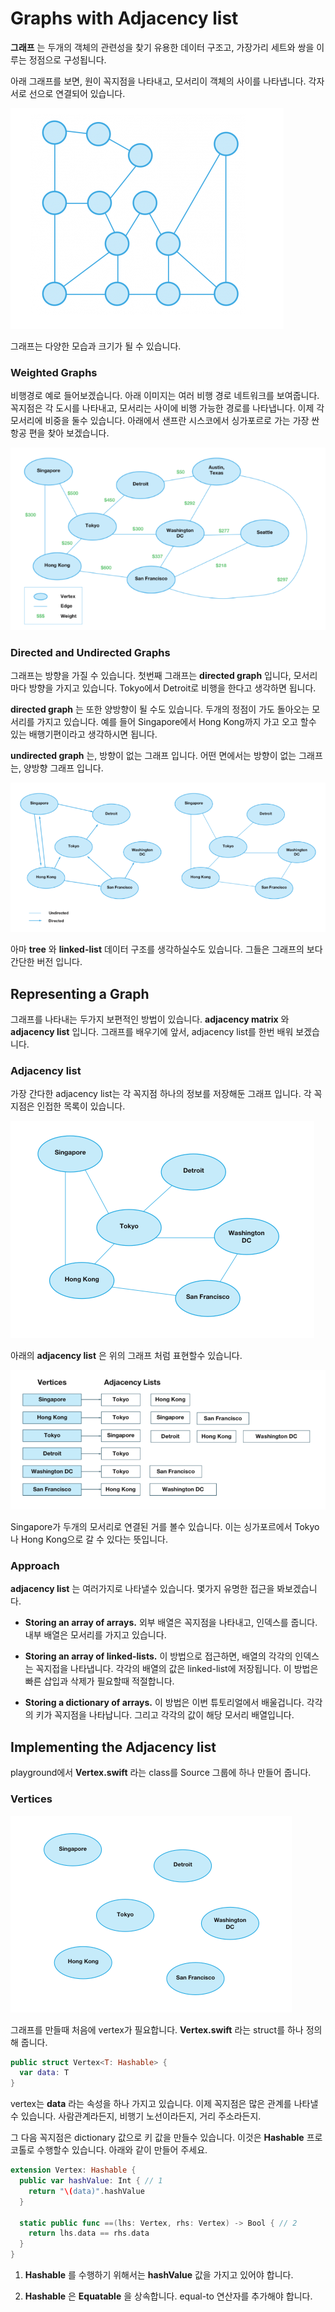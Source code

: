# Graphs with Adjacency list

**그래프** 는 두개의 객체의 관련성을 찾기 유용한 데이터 구조고, 가장가리 세트와 쌍을 이루는 정점으로 구성됩니다.

아래 그래프를 보면, 원이 꼭지점을 나타내고, 모서리이 객체의 사이를 나타냅니다. 각자 서로 선으로 연결되어 있습니다.

![graph_exam](/images/graph_exam.png)

그래프는 다양한 모습과 크기가 될 수 있습니다.


### Weighted Graphs

비행경로 예로 들어보겠습니다. 아래 이미지는 여러 비행 경로 네트워크를 보여줍니다. 꼭지점은 각 도시를 나타내고, 모서리는 사이에 비행 가능한 경로를 나타냅니다. 이제 각 모서리에 비중을 둘수 있습니다. 아래에서 샌프란 시스코에서 싱가포르로 가는 가장 싼 항공 편을 찾아 보겠습니다.

![graph_weight](/images/graph_weight.png)


### Directed and Undirected Graphs

그래프는 방향을 가질 수 있습니다. 첫번째 그래프는 **directed graph** 입니다, 모서리 마다 방향을 가지고 있습니다. Tokyo에서 Detroit로 비행을 한다고 생각하면 됩니다.

**directed graph** 는 또한 양방향이 될 수도 있습니다. 두개의 정점이 가도 돌아오는 모서리를 가지고 있습니다. 예를 들어 Singapore에서 Hong Kong까지 가고 오고 할수 있는 배행기편이라고 생각하시면 됩니다.

**undirected graph** 는, 방향이 없는 그래프 입니다. 어떤 면에서는 방향이 없는 그래프는, 양방향 그래프 입니다.

![graph_direction](/images/graph_direction.png)

아마 **tree** 와 **linked-list** 데이터 구조를 생각하실수도 있습니다. 그들은 그래프의 보다 간단한 버전 입니다.


## Representing a Graph

그래프를 나타내는 두가지 보편적인 방법이 있습니다. **adjacency matrix** 와 **adjacency list** 입니다. 그래프를 배우기에 앞서, adjacency list를 한번 배워 보겠습니다.


### Adjacency list

가장 간다한 adjacency list는 각 꼭지점 하나의 정보를 저장해둔 그래프 입니다. 각 꼭지점은 인접한 목록이 있습니다.  

![graph_adjacency](/images/graph_adjacency.png)

아래의 **adjacency list** 은 위의 그래프 처럼 표현할수 있습니다.

![graph_adjacencyList](/images/graph_adjacencyList.png)

Singapore가 두개의 모서리로 연결된 거를 볼수 있습니다. 이는 싱가포르에서 Tokyo나 Hong Kong으로 갈 수 있다는 뜻입니다.


### Approach

**adjacency list** 는 여러가지로 나타낼수 있습니다. 몇가지 유명한 접근을 봐보겠습니다.

- **Storing an array of arrays.** 외부 배열은 꼭지점을 나타내고, 인덱스를 줍니다. 내부 배열은 모서리를 가지고 있습니다.

- **Storing an array of linked-lists.** 이 방법으로 접근하면, 배열의 각각의 인덱스는 꼭지접을 나타냅니다. 각각의 배열의 값은 linked-list에 저장됩니다. 이 방법은 빠른 삽입과 삭제가 필요할때 적절합니다.

- **Storing a dictionary of arrays.** 이 방법은 이번 튜토리얼에서 배울겁니다. 각각의 키가 꼭지점을 나타납니다. 그리고 각각의 값이 해당 모서리 배열입니다.


## Implementing the Adjacency list

playground에서 **Vertex.swift** 라는 class를 Source 그룹에 하나 만들어 줍니다.

### Vertices

![graph_vertices](/images/graph_vertices.png)


그래프를 만들때 처음에 vertex가 필요합니다. **Vertex.swift** 라는 struct를 하나 정의해 줍니다.

```Swift
public struct Vertex<T: Hashable> {
  var data: T
}
```

vertex는 **data** 라는 속성을 하나 가지고 있습니다. 이제 꼭지점은 많은 관계를 나타낼 수 있습니다. 사람관계라든지, 비행기 노선이라든지, 거리 주소라든지.

그 다음 꼭지점은 dictionary 값으로 키 값을 만들수 있습니다. 이것은 **Hashable** 프로코톨로 수행할수 있습니다. 아래와 같이 만들어 주세요.

```Swift
extension Vertex: Hashable {
  public var hashValue: Int { // 1
    return "\(data)".hashValue
  }

  static public func ==(lhs: Vertex, rhs: Vertex) -> Bool { // 2
    return lhs.data == rhs.data
  }
}
```

1. **Hashable** 를 수행하기 위해서는 **hashValue** 값을 가지고 있어야 합니다.

2. **Hashable** 은 **Equatable** 을 상속합니다. equal-to 연산자를 추가해야 합니다.
